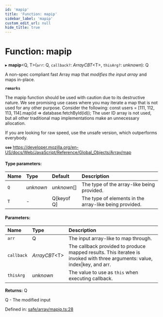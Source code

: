 ```yaml
---
id: 'mapip'
title: 'Function: mapip'
sidebar_label: 'mapip'
custom_edit_url: null
hide_title: true
---
```


# Function: mapip

▸ **mapip**<Q, T\>(`arr`: Q, `callback?`: _ArrayCBT_<T\>, `thisArg?`: _unknown_): Q

A non-spec compliant fast Array map that _modifies the input array_ and maps in-place.

**`remarks`**

The mapip function should be used with caution due to its destructive nature.
We see promising use cases where you may iterate a map that is not used for any other purpose.
Consider the following: const users = [111, 112, 113, 114].map(id => database.fetchById(id));
The user ID array is not used, but all other traditional map implementations make an unnecessary allocation.

If you are looking for raw speed, use the unsafe version, which outperforms everybody.

**`see`** https://developer.mozilla.org/en-US/docs/Web/JavaScript/Reference/Global_Objects/Array/map

#### Type parameters:

| Name | Type      | Default     | Description                                            |
| :--- | :-------- | :---------- | :----------------------------------------------------- |
| `Q`  | _unknown_ | _unknown_[] | The type of the array-like being provided.             |
| `T`  | -         | Q[keyof Q]  | The type of elements in the array-like being provided. |

#### Parameters:

| Name       | Type           | Description                                                                                                                 |
| :--------- | :------------- | :-------------------------------------------------------------------------------------------------------------------------- |
| `arr`      | Q              | The input array-like to map through.                                                                                        |
| `callback` | _ArrayCBT_<T\> | The callback provided to produce mapped results. This iteratee is invoked with three arguments: value, index\|key, and arr. |
| `thisArg`  | _unknown_      | The value to use as `this` when executing callback.                                                                         |

**Returns:** Q

Q - The modified input

Defined in: [safe/array/mapip.ts:28](https://github.com/kaihodev/hikidashi/blob/031836f/src/safe/array/mapip.ts#L28)
